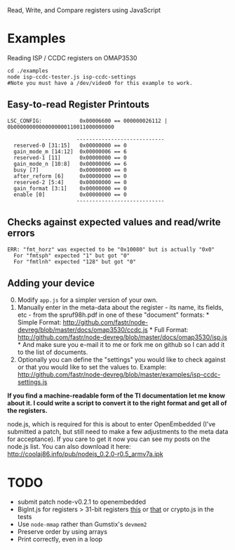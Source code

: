 Read, Write, and Compare registers using JavaScript

Examples
====

Reading ISP / CCDC registers on OMAP3530

    cd ./examples
    node isp-ccdc-tester.js isp-ccdc-settings
    #Note you must have a /dev/video0 for this example to work.

Easy-to-read Register Printouts
------------

    LSC_CONFIG:            0x00006600 == 000000026112 | 0b00000000000000000110011000000000

                          ----------------------------
      reserved-0 [31:15]   0x00000000 == 0
      gain_mode_m [14:12]  0x00000006 == 6
      reserved-1 [11]      0x00000000 == 0
      gain_mode_n [10:8]   0x00000006 == 6
      busy [7]             0x00000000 == 0
      after_reform [6]     0x00000000 == 0
      reserved-2 [5:4]     0x00000000 == 0
      gain_format [3:1]    0x00000000 == 0
      enable [0]           0x00000000 == 0
                          ----------------------------

Checks against expected values and read/write errors
----------

    ERR: "fmt_horz" was expected to be "0x10080" but is actually "0x0"
      For "fmtsph" expected "1" but got "0"
      For "fmtlnh" expected "128" but got "0"

Adding your device
-----------

  0. Modify `app.js` for a simpler version of your own.
  0. Manually enter in the meta-data about the register - its name, its fields, etc - from the spruf98h.pdf in one of these "document" formats:
    * Simple Format: http://github.com/fastr/node-devreg/blob/master/docs/omap3530/ccdc.js
    * Full Format: http://github.com/fastr/node-devreg/blob/master/docs/omap3530/isp.js
    * And make sure you e-mail it to me or fork me on github so I can add it to the list of documents.
  0. Optionally you can define the "settings" you would like to check against or that you would like to set the values to.
Example: http://github.com/fastr/node-devreg/blob/master/examples/isp-ccdc-settings.js

**If you find a machine-readable form of the TI documentation let me know about it.
I could write a script to convert it to the right format and get all of the registers.**

node.js, which is required for this is about to enter OpenEmbedded (I've submitted a patch, but still need to make a few adjustments to the meta data for acceptance).
If you care to get it now you can see my posts on the node.js list.
You can also download it here: http://coolaj86.info/pub/nodejs_0.2.0-r0.5_armv7a.ipk

TODO
====

  * submit patch node-v0.2.1 to openembedded
  * BigInt.js for registers > 31-bit registers [this](http://github.com/whatgoodisaroad/Big-js) or [that](http://github.com/jhs/bigdecimal.js) or crypto.js in the tests
  * Use `node-mmap` rather than Gumstix's `devmem2`
  * Preserve order by using arrays
  * Print correctly, even in a loop
